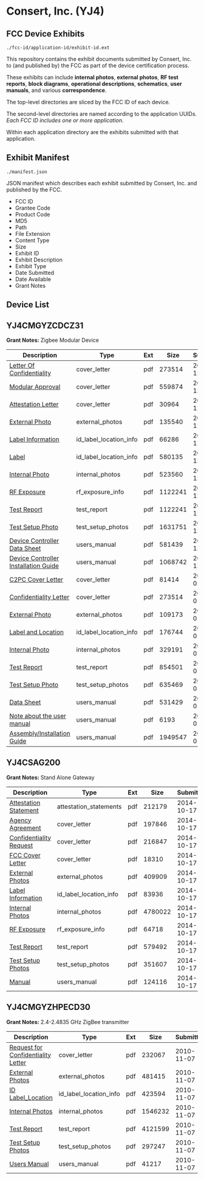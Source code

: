 # Consert, Inc. (YJ4)
## FCC Device Exhibits

```
./fcc-id/application-id/exhibit-id.ext
```

This repository contains the exhibit documents submitted by Consert, Inc. to (and published by) the FCC as part of the device certification process.

These exhibits can include **internal photos**, **external photos**, **RF test reports**, **block diagrams**, **operational descriptions**, **schematics**, **user manuals**, and various **correspondence**.

The top-level directories are sliced by the FCC ID of each device.

The second-level directories are named according to the application UUIDs. *Each FCC ID includes one or more application.*

Within each application directory are the exhibits submitted with that application. 

## Exhibit Manifest

```
./manifest.json
```

JSON manifest which describes each exhibit submitted by Consert, Inc. and published by the FCC.

- FCC ID
- Grantee Code
- Product Code
- MD5
- Path
- File Extension
- Content Type
- Size
- Exhibit ID
- Exhibit Description
- Exhibit Type
- Date Submitted
- Date Available
- Grant Notes

## Device List
## YJ4CMGYZCDCZ31
**Grant Notes:** Zigbee Modular Device

| Description | Type | Ext | Size | Submitted | Available |
| ----------- | ---- | --- | ---- | --------- | --------- |
| [Letter Of Confidentiality](YJ4CMGYZCDCZ31/0e0a0b70d9efa9003c57340bc8cfff7e/1600958.pdf) | cover_letter | pdf | 273514 | 2011-12-12 | 2011-12-14 |
| [Modular Approval](YJ4CMGYZCDCZ31/0e0a0b70d9efa9003c57340bc8cfff7e/1600959.pdf) | cover_letter | pdf | 559874 | 2011-12-12 | 2011-12-14 |
| [Attestation Letter](YJ4CMGYZCDCZ31/0e0a0b70d9efa9003c57340bc8cfff7e/1600972.pdf) | cover_letter | pdf | 30964 | 2011-12-12 | 2011-12-14 |
| [External Photo](YJ4CMGYZCDCZ31/0e0a0b70d9efa9003c57340bc8cfff7e/1600968.pdf) | external_photos | pdf | 135540 | 2011-12-12 | 2011-12-14 |
| [Label Information](YJ4CMGYZCDCZ31/0e0a0b70d9efa9003c57340bc8cfff7e/1600963.pdf) | id_label_location_info | pdf | 66286 | 2011-12-12 | 2011-12-14 |
| [Label](YJ4CMGYZCDCZ31/0e0a0b70d9efa9003c57340bc8cfff7e/1600964.pdf) | id_label_location_info | pdf | 580135 | 2011-12-12 | 2011-12-14 |
| [Internal Photo](YJ4CMGYZCDCZ31/0e0a0b70d9efa9003c57340bc8cfff7e/1600967.pdf) | internal_photos | pdf | 523560 | 2011-12-12 | 2011-12-14 |
| [RF Exposure](YJ4CMGYZCDCZ31/0e0a0b70d9efa9003c57340bc8cfff7e/1600970.pdf) | rf_exposure_info | pdf | 1122241 | 2011-12-12 | 2011-12-14 |
| [Test Report](YJ4CMGYZCDCZ31/0e0a0b70d9efa9003c57340bc8cfff7e/1600970.pdf) | test_report | pdf | 1122241 | 2011-12-12 | 2011-12-14 |
| [Test Setup Photo](YJ4CMGYZCDCZ31/0e0a0b70d9efa9003c57340bc8cfff7e/1600969.pdf) | test_setup_photos | pdf | 1631751 | 2011-12-12 | 2011-12-14 |
| [Device Controller Data Sheet](YJ4CMGYZCDCZ31/0e0a0b70d9efa9003c57340bc8cfff7e/1600961.pdf) | users_manual | pdf | 581439 | 2011-12-12 | 2011-12-14 |
| [Device Controller Installation Guide](YJ4CMGYZCDCZ31/0e0a0b70d9efa9003c57340bc8cfff7e/1600962.pdf) | users_manual | pdf | 1068742 | 2011-12-12 | 2011-12-14 |
| [C2PC Cover Letter](YJ4CMGYZCDCZ31/a2eca0799e27ac276c7aa9b235fecfa9/1628568.pdf) | cover_letter | pdf | 81414 | 2012-01-30 | 2012-02-02 |
| [Confidentiality Letter](YJ4CMGYZCDCZ31/a2eca0799e27ac276c7aa9b235fecfa9/1600958.pdf) | cover_letter | pdf | 273514 | 2012-01-30 | 2012-02-02 |
| [External Photo](YJ4CMGYZCDCZ31/a2eca0799e27ac276c7aa9b235fecfa9/1628569.pdf) | external_photos | pdf | 109173 | 2012-01-30 | 2012-02-02 |
| [Label and Location](YJ4CMGYZCDCZ31/a2eca0799e27ac276c7aa9b235fecfa9/1628572.pdf) | id_label_location_info | pdf | 176744 | 2012-01-30 | 2012-02-02 |
| [Internal Photo](YJ4CMGYZCDCZ31/a2eca0799e27ac276c7aa9b235fecfa9/1628570.pdf) | internal_photos | pdf | 329191 | 2012-01-30 | 2012-02-02 |
| [Test Report](YJ4CMGYZCDCZ31/a2eca0799e27ac276c7aa9b235fecfa9/1628573.pdf) | test_report | pdf | 854501 | 2012-01-30 | 2012-02-02 |
| [Test Setup Photo](YJ4CMGYZCDCZ31/a2eca0799e27ac276c7aa9b235fecfa9/1628571.pdf) | test_setup_photos | pdf | 635469 | 2012-01-30 | 2012-02-02 |
| [Data Sheet](YJ4CMGYZCDCZ31/a2eca0799e27ac276c7aa9b235fecfa9/1628574.pdf) | users_manual | pdf | 531429 | 2012-01-30 | 2012-02-02 |
| [Note about the user manual](YJ4CMGYZCDCZ31/a2eca0799e27ac276c7aa9b235fecfa9/1628575.pdf) | users_manual | pdf | 6193 | 2012-01-30 | 2012-02-02 |
| [Assembly/Installation Guide](YJ4CMGYZCDCZ31/a2eca0799e27ac276c7aa9b235fecfa9/1628576.pdf) | users_manual | pdf | 1949547 | 2012-01-30 | 2012-02-02 |
## YJ4CSAG200
**Grant Notes:** Stand Alone Gateway

| Description | Type | Ext | Size | Submitted | Available |
| ----------- | ---- | --- | ---- | --------- | --------- |
| [Attestation Statement](YJ4CSAG200/a0a53548c7dfb06f3a9128a5acdccfcc/2421460.pdf) | attestation_statements | pdf | 212179 | 2014-10-17 | 2014-10-17 |
| [Agency Agreement](YJ4CSAG200/a0a53548c7dfb06f3a9128a5acdccfcc/2421462.pdf) | cover_letter | pdf | 197846 | 2014-10-17 | 2014-10-17 |
| [Confidentiality Request](YJ4CSAG200/a0a53548c7dfb06f3a9128a5acdccfcc/2421463.pdf) | cover_letter | pdf | 216847 | 2014-10-17 | 2014-10-17 |
| [FCC Cover Letter](YJ4CSAG200/a0a53548c7dfb06f3a9128a5acdccfcc/2421464.pdf) | cover_letter | pdf | 18310 | 2014-10-17 | 2014-10-17 |
| [External Photos](YJ4CSAG200/a0a53548c7dfb06f3a9128a5acdccfcc/2421461.pdf) | external_photos | pdf | 409909 | 2014-10-17 | 2014-10-17 |
| [Label Information](YJ4CSAG200/a0a53548c7dfb06f3a9128a5acdccfcc/2421466.pdf) | id_label_location_info | pdf | 83936 | 2014-10-17 | 2014-10-17 |
| [Internal Photos](YJ4CSAG200/a0a53548c7dfb06f3a9128a5acdccfcc/2421465.pdf) | internal_photos | pdf | 4780022 | 2014-10-17 | 2014-10-17 |
| [RF Exposure](YJ4CSAG200/a0a53548c7dfb06f3a9128a5acdccfcc/2421468.pdf) | rf_exposure_info | pdf | 64718 | 2014-10-17 | 2014-10-17 |
| [Test Report](YJ4CSAG200/a0a53548c7dfb06f3a9128a5acdccfcc/2421470.pdf) | test_report | pdf | 579492 | 2014-10-17 | 2014-10-17 |
| [Test Setup Photos](YJ4CSAG200/a0a53548c7dfb06f3a9128a5acdccfcc/2421469.pdf) | test_setup_photos | pdf | 351607 | 2014-10-17 | 2014-10-17 |
| [Manual](YJ4CSAG200/a0a53548c7dfb06f3a9128a5acdccfcc/2421467.pdf) | users_manual | pdf | 124116 | 2014-10-17 | 2014-10-17 |
## YJ4CMGYZHPECD30
**Grant Notes:** 2.4-2.4835 GHz ZigBee transmitter

| Description | Type | Ext | Size | Submitted | Available |
| ----------- | ---- | --- | ---- | --------- | --------- |
| [Request for Confidentiality Letter](YJ4CMGYZHPECD30/9c15f159a9633a25b32ec48869b9a3a0/1372172.pdf) | cover_letter | pdf | 232067 | 2010-11-07 | 2010-11-07 |
| [External Photos](YJ4CMGYZHPECD30/9c15f159a9633a25b32ec48869b9a3a0/1372169.pdf) | external_photos | pdf | 481415 | 2010-11-07 | 2010-11-07 |
| [ID Label_Location](YJ4CMGYZHPECD30/9c15f159a9633a25b32ec48869b9a3a0/1372171.pdf) | id_label_location_info | pdf | 423594 | 2010-11-07 | 2010-11-07 |
| [Internal Photos](YJ4CMGYZHPECD30/9c15f159a9633a25b32ec48869b9a3a0/1372170.pdf) | internal_photos | pdf | 1546232 | 2010-11-07 | 2010-11-07 |
| [Test Report](YJ4CMGYZHPECD30/9c15f159a9633a25b32ec48869b9a3a0/1372174.pdf) | test_report | pdf | 4121599 | 2010-11-07 | 2010-11-07 |
| [Test Setup Photos](YJ4CMGYZHPECD30/9c15f159a9633a25b32ec48869b9a3a0/1372175.pdf) | test_setup_photos | pdf | 297247 | 2010-11-07 | 2010-11-07 |
| [Users Manual](YJ4CMGYZHPECD30/9c15f159a9633a25b32ec48869b9a3a0/1372173.pdf) | users_manual | pdf | 41217 | 2010-11-07 | 2010-11-07 |
